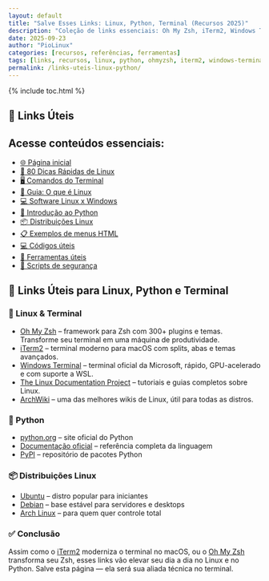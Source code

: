 ```yaml
---
layout: default
title: "Salve Esses Links: Linux, Python, Terminal (Recursos 2025)"
description: "Coleção de links essenciais: Oh My Zsh, iTerm2, Windows Terminal, documentação oficial do Linux, Python, Debian e ferramentas para desenvolvedores."
date: 2025-09-23
author: "PioLinux"
categories: [recursos, referências, ferramentas]
tags: [links, recursos, linux, python, ohmyzsh, iterm2, windows-terminal]
permalink: /links-uteis-linux-python/
---
```



{% include toc.html %}



<h2>🔗 Links Úteis</h2>

<section>
  <h2>Acesse conteúdos essenciais:</h2>
  <ul>
    <li><a href="{{ '/' | relative_url }}">🌐 Página inicial</a></li>
    <li><a href="{{ '/80-dicas-linux-iniciantes/' | relative_url }}">📌 80 Dicas Rápidas de Linux</a></li>
    <li><a href="{{ '/comandos-essenciais-terminal-linux/' | relative_url }}">🖥️ Comandos do Terminal</a></li>
    <li><a href="{{ '/o-que-e-linux/' | relative_url }}">📖 Guia: O que é Linux</a></li>
    <li><a href="{{ '/software-linux-windows-dicas/' | relative_url }}">💻 Software Linux x Windows</a></li>
    <li><a href="{{ '/para-que-serve-python/' | relative_url }}">🐍 Introdução ao Python</a></li>
    <li><a href="{{ '/principais-distros-linux/' | relative_url }}">📦 Distribuições Linux</a></li>
    <li><a href="{{ '/exemplos-menus-html/' | relative_url }}">📋 Exemplos de menus HTML</a></li>
    <li><a href="{{ '/mais-codigos-linux-html-python/' | relative_url }}">💻 Códigos úteis</a></li>
    <li><a href="{{ '/utilitarios-online/' | relative_url }}">🔧 Ferramentas úteis</a></li>
    <li><a href="{{ '/scripts-seguranca-linux/' | relative_url }}">🔐 Scripts de segurança</a></li>
  </ul>


<div id="share" style="text-align:center;margin:15px 0">
  <!-- Espaço para botões de compartilhamento -->
</div> 
 
   
<h2>🔗 Links Úteis para Linux, Python e Terminal</h2>

<h3>🐧 Linux & Terminal</h3>
<ul>
  <li><a href="https://ohmyz.sh">Oh My Zsh</a> – framework para Zsh com 300+ plugins e temas. Transforme seu terminal em uma máquina de produtividade.</li>
  <li><a href="https://iterm2.com">iTerm2</a> – terminal moderno para macOS com splits, abas e temas avançados.</li>
  <li><a href="https://aka.ms/terminal">Windows Terminal</a> – terminal oficial da Microsoft, rápido, GPU-acelerado e com suporte a WSL.</li>
  <li><a href="https://tldp.org">The Linux Documentation Project</a> – tutoriais e guias completos sobre Linux.</li>
  <li><a href="https://wiki.archlinux.org">ArchWiki</a> – uma das melhores wikis de Linux, útil para todas as distros.</li>
</ul>

<h3>🐍 Python</h3>
<ul>
  <li><a href="https://python.org">python.org</a> – site oficial do Python</li>
  <li><a href="https://docs.python.org">Documentação oficial</a> – referência completa da linguagem</li>
  <li><a href="https://pypi.org">PyPI</a> – repositório de pacotes Python</li>
</ul>

<h3>📦 Distribuições Linux</h3>
<ul>
  <li><a href="https://ubuntu.com">Ubuntu</a> – distro popular para iniciantes</li>
  <li><a href="https://debian.org">Debian</a> – base estável para servidores e desktops</li>
  <li><a href="https://archlinux.org">Arch Linux</a> – para quem quer controle total</li>
</ul>


<h3>✅ Conclusão</h3>
<p>Assim como o <a href="https://iterm2.com">iTerm2</a> moderniza o terminal no macOS, ou o <a href="https://ohmyz.sh">Oh My Zsh</a> transforma seu Zsh, esses links vão elevar seu dia a dia no Linux e no Python. Salve esta página — ela será sua aliada técnica no terminal.</p>
</section>
